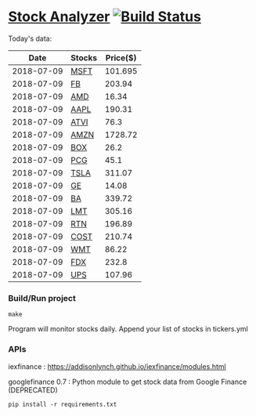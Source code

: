 # [Stock Analyzer](https://ogoyal.github.io/StockAnalyzer/) [![Build Status](https://travis-ci.org/ogoyal/StockAnalyzer.svg?branch=master)](https://travis-ci.org/ogoyal/StockAnalyzer)

Today's data:

| Date| Stocks| Price($) | 
| --- | --- | ---  | 
| 2018-07-09| [MSFT](https://plot.ly/~ogoyal/2)| 101.695 | 
| 2018-07-09| [FB](https://plot.ly/~ogoyal/4)| 203.94 | 
| 2018-07-09| [AMD](https://plot.ly/~ogoyal/6)| 16.34 | 
| 2018-07-09| [AAPL](https://plot.ly/~ogoyal/8)| 190.31 | 
| 2018-07-09| [ATVI](https://plot.ly/~ogoyal/10)| 76.3 | 
| 2018-07-09| [AMZN](https://plot.ly/~ogoyal/12)| 1728.72 | 
| 2018-07-09| [BOX](https://plot.ly/~ogoyal/14)| 26.2 | 
| 2018-07-09| [PCG](https://plot.ly/~ogoyal/16)| 45.1 | 
| 2018-07-09| [TSLA](https://plot.ly/~ogoyal/18)| 311.07 | 
| 2018-07-09| [GE](https://plot.ly/~ogoyal/20)| 14.08 | 
| 2018-07-09| [BA](https://plot.ly/~ogoyal/22)| 339.72 | 
| 2018-07-09| [LMT](https://plot.ly/~ogoyal/24)| 305.16 | 
| 2018-07-09| [RTN](https://plot.ly/~ogoyal/26)| 196.89 | 
| 2018-07-09| [COST](https://plot.ly/~ogoyal/28)| 210.74 | 
| 2018-07-09| [WMT](https://plot.ly/~ogoyal/30)| 86.22 | 
| 2018-07-09| [FDX](https://plot.ly/~ogoyal/32)| 232.8 | 
| 2018-07-09| [UPS](https://plot.ly/~ogoyal/34)| 107.96 | 

### Build/Run project

```
make
```

Program will monitor stocks daily. Append your list of stocks in tickers.yml

### APIs
iexfinance : https://addisonlynch.github.io/iexfinance/modules.html

googlefinance 0.7 : Python module to get stock data from Google Finance (DEPRECATED)

```
pip install -r requirements.txt
```
